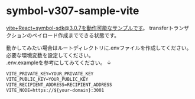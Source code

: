 # symbol-v307-sample-vite
vite+React+symbol-sdk@3.0.7を動作可能なサンプルです。
transferトランザクションのペイロード作成までできる状態です。

動かしてみたい場合はルートディレクトリに.envファイルを作成してください。
必要な環境変数を設定してください。<br />
.env.exampleを参考にしてみてください。
↓
``` cmd
VITE_PRIVATE_KEY=YOUR_PRIVATE_KEY
VITE_PUBLIC_KEY=YOUR_PUBLIC_KEY
VITE_RECIPIENT_ADDRESS=RECIPIENT_ADDRESS
VITE_NODE=https://${your-domain}:3001
```
